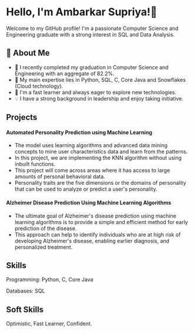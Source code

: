 
# Hello, I'm Ambarkar Supriya!👋

Welcome to my GitHub profile! I'm a passionate Computer Science and Engineering graduate with a strong interest in SQL and Data Analysis.
## 🚀 About Me

- 🔭 I recently completed my graduation in Computer Science and Engineering with an aggregate of 82.2%.
- 🚀 My main expertise lies in Python, SQL, C, Core Java and Snowflakes (Cloud technology).
- 🌟 I'm a fast learner and always eager to explore new technologies.
- 💡 I have a strong background in leadership and enjoy taking initiative. 




## Projects

#### Automated Personality Prediction using Machine Learning

- The model uses learning algorithms and advanced data mining concepts to mine user characteristics data and learn from the patterns. 
- In this project, we are implementing the KNN algorithm without using inbuilt functions. 
- This project will come across areas where it has access to large amounts of personal behavioral data. 
- Personality traits are the five dimensions or the domains of personality that can be used to analyze or predict a user's personality. 

#### Alzheimer Disease Prediction Using Machine Learning Algorithms

- The ultimate goal of Alzheimer's disease prediction using machine learning algorithms is to provide a simple and efficient method for early prediction of the disease. 
- This approach can help to identify individuals who are at high risk of developing Alzheimer's disease, enabling earlier diagnosis, and personalized treatment.


## Skills

Programming: Python, C, Core Java

Databases: SQL

## Soft Skills

Optimistic, Fast Learner, Confident.

